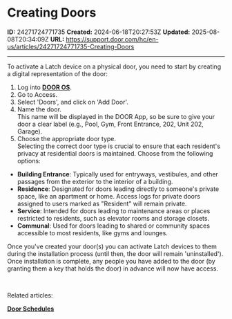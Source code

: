 # Creating Doors

**ID:** 24271724771735
**Created:** 2024-06-18T20:27:53Z
**Updated:** 2025-08-08T20:34:09Z
**URL:** https://support.door.com/hc/en-us/articles/24271724771735-Creating-Doors

---

<p>To activate a Latch device on a physical door, you need to start by creating a digital representation of the door:</p>
<ol>
<li>Log into <span class="wysiwyg-underline"><strong><a href="https://app.door.com/">DOOR OS</a></strong></span>.</li>
<li>Go to Access.</li>
<li>Select 'Doors', and click on 'Add Door'.</li>
<li>Name the door. <br>This name will be displayed in the DOOR App, so be sure to give your door a clear label (e.g., Pool, Gym, Front Entrance, 202, Unit 202, Garage).</li>
<li>Choose the appropriate door type. <br>Selecting the correct door type is crucial to ensure that each resident's privacy at residential doors is maintained. Choose from the following options:</li>
</ol>
<ul>
<li>
<strong>Building Entrance</strong>: Typically used for entryways, vestibules, and other passages from the exterior to the interior of a building.</li>
<li>
<strong>Residence</strong>: Designated for doors leading directly to someone's private space, like an apartment or home. Access logs for private doors assigned to users marked as "Resident" will remain private.</li>
<li>
<strong>Service</strong>: Intended for doors leading to maintenance areas or places restricted to residents, such as elevator rooms and storage closets.</li>
<li>
<strong>Communal</strong>: Used for doors leading to shared or community spaces accessible to most residents, like gyms and lounges.</li>
</ul>
<p>Once you've created your door(s) you can activate Latch devices to them during the installation process (until then, the door will remain 'uninstalled'). Once installation is complete, any people you have added to the door (by granting them a key that holds the door) in advance will now have access. </p>
<p> </p>
<p>Related articles:</p>
<p><strong><span class="wysiwyg-underline"><a href="https://support.door.com/hc/en-us/articles/24446031504919-Door-Schedules">Door Schedules</a></span></strong></p>
